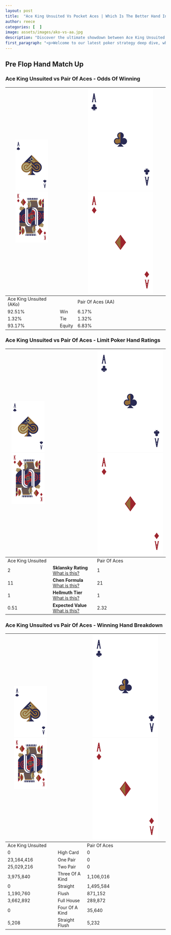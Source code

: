 ```yaml
---
layout: post
title:  "Ace King Unsuited Vs Pocket Aces | Which Is The Better Hand In Poker? A Complete Guide"
author: reece
categories: [  ]
image: assets/images/ako-vs-aa.jpg
description: "Discover the ultimate showdown between Ace King Unsuited and Pair Of Aces in poker! Uncover the odds, strategies, and scenarios where one hand triumphs over the other. Get ready to up your poker game with this thrilling analysis."
first_paragraph: "<p>Welcome to our latest poker strategy deep dive, where we're pitting two distinct hands against each other in a high-stakes showdown: Ace King Unsuited vs Pair Of Aces.</p><p>In the dynamic world of poker, every decision counts, and knowing which hand holds the upper hand is key to your success at the table.</p><p>In this article, we'll dissect these two hands, explore the scenarios where one dominates the other, and equip you with the knowledge to make strategic choices that can tip the odds in your favor.</p><p>Get ready to unravel the intriguing dynamics of these poker hands and elevate your game to new heights.</p>"
---
```




[comment]: # (sp0)

## Pre Flop Hand Match Up

<div class="table hand-ratings" markdown="1"> 



### Ace King Unsuited vs Pair Of Aces - Odds Of Winning


    
| ![image info](assets/images/hand1/A.png) ![image info](assets/images/hand1/Ko.png) |  | ![image info](assets/images/hand2/A.png) ![image info](assets/images/hand2/Ao.png) |
| -------- | -------- | -------- |
| Ace King Unsuited (AKo) |  | Pair Of Aces (AA) |
| 92.51% | Win | 6.17% |
| 1.32% | Tie | 1.32% |
| 93.17% | Equity | 6.83% |




[comment]: # (sp1)



### Ace King Unsuited vs Pair Of Aces - Limit Poker Hand Ratings


    
| ![image info](assets/images/hand1/A.png) ![image info](assets/images/hand1/Ko.png) |  | ![image info](assets/images/hand2/A.png) ![image info](assets/images/hand2/Ao.png) |
| -------- | -------- | -------- |
| Ace King Unsuited |  | Pair Of Aces |
| 2 | **Sklansky Rating** [What is this?](/sklansky-rating-explained) | 1 |
| 11 | **Chen Formula** [What is this?](/chen-formula-explained) | 21 |
| 1 | **Hellmuth Tier** [What is this?](/Hellmuth-tier-explained) | 1 |
| 0.51 | **Expected Value** [What is this?](/expected-value-explained) | 2.32 |




[comment]: # (sp2)



### Ace King Unsuited vs Pair Of Aces - Winning Hand Breakdown


    
| ![image info](assets/images/hand1/A.png) ![image info](assets/images/hand1/Ko.png) |  | ![image info](assets/images/hand2/A.png) ![image info](assets/images/hand2/Ao.png) |
| -------- | -------- | -------- |
| Ace King Unsuited |  | Pair Of Aces |
| 0 | High Card | 0 |
| 23,164,416 | One Pair | 0 |
| 25,029,216 | Two Pair | 0 |
| 3,975,840 | Three Of A Kind | 1,106,016 |
| 0 | Straight | 1,495,584 |
| 1,190,760 | Flush | 871,152 |
| 3,662,892 | Full House | 289,872 |
| 0 | Four Of A Kind | 35,640 |
| 5,208 | Straight Flush | 5,232 |




[comment]: # (sp3)



</div>

[comment]: # (sp4)



[comment]: # (sp5)

